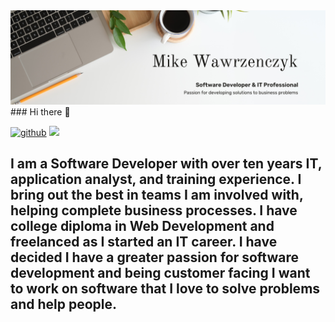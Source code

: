 <img src='MikeWawrzenczykBanner.png'>
### Hi there 👋

<a href="https://github.com/mikewawrzenczyk">![github](https://img.shields.io/badge/MyGithub-512BD4?style=for-the-badge&logo=GitHub&logoColor=white)</a>
<a href='https://www.linkedin.com/in/mike-wawrzenczyk/'><img src="https://img.shields.io/badge/My Linkedin-512BD4?style=for-the-badge&logo=linkedin&logoColor=white"></a>


<h2>I am a Software Developer with over ten years IT, application analyst, and training experience. I bring out the best in teams I am involved with, helping complete business processes. I have college diploma in Web Development and freelanced as I started an IT career. I have decided I have a greater passion for software development and being customer facing I want to work on software that I love to solve problems and help people.</h2>

<!--
**mikewawrzenczyk/mikewawrzenczyk** is a ✨ _special_ ✨ repository because its `README.md` (this file) appears on your GitHub profile.

Here are some ideas to get you started:

- 🔭 I’m currently working on ...
- 🌱 I’m currently learning ...
- 👯 I’m looking to collaborate on ...
- 🤔 I’m looking for help with ...
- 💬 Ask me about ...
- 📫 How to reach me: ...
- 😄 Pronouns: ...
- ⚡ Fun fact: ...
-->
